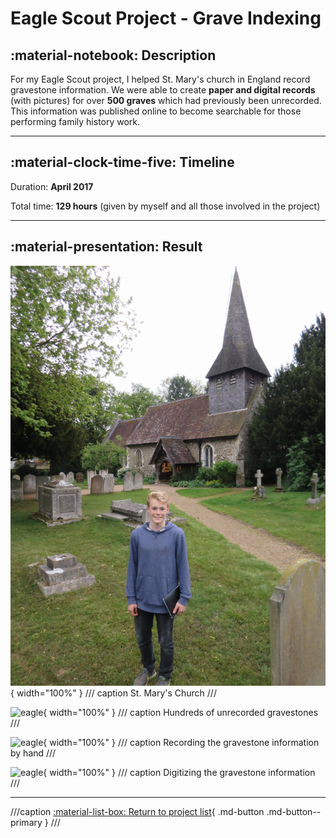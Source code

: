 # Eagle Scout Project - Grave Indexing

## :material-notebook: Description

For my Eagle Scout project, I helped St. Mary's church in England record gravestone information. We were able to create **paper and digital records** (with pictures) for over **500 graves** which had previously been unrecorded. This information was published online to become searchable for those performing family history work. 

***

## :material-clock-time-five: Timeline

Duration: **April 2017**

Total time: **129 hours** (given by myself and all those involved in the project)

***

## :material-presentation: Result

![eagle](assets/eagle/Eagle1.JPG){ width="100%" }
/// caption
St. Mary's Church
///

![eagle](assets/eagle/Eagle2.JPG){ width="100%" }
/// caption
Hundreds of unrecorded gravestones
///

![eagle](assets/eagle/Eagle4.JPG){ width="100%" }
/// caption
Recording the gravestone information by hand
///

![eagle](assets/eagle/Eagle3.JPG){ width="100%" }
/// caption
Digitizing the gravestone information
///

***
///caption
[:material-list-box: Return to project list](/project-portfolio/complete-project-portfolio/#__tabbed_1_2){ .md-button .md-button--primary }
///